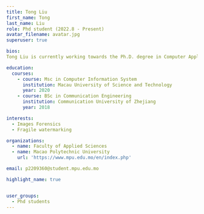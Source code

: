 ```yaml
---
title: Tong Liu
first_name: Tong
last_name: Liu
role: Phd student (2022.8 - Present)
avatar_filename: avatar.jpg
superuser: true

bios:
Tong Liu is currently working towards the Ph.D. degree in Computer Applied Technology with the Faculty of Applied Sciences of the Macau Polytechnic University. Her current research topic is image tamper detection based on deep learning.

education:
  courses:
    - course: Msc in Computer Information System
      institution: Macau University of Science and Technology
      year: 2020
    - course: BSc in Communication Engineering
      institution: Communication University of Zhejiang
      year: 2018

interests:
  - Images Forensics
  - Fragile watermarking

organizations:
  - name: Faculty of Applied Sciences
  - name: Macao Polytechnic University 
    url: 'https://www.mpu.edu.mo/en/index.php'

email: p2209360@student.mpu.edu.mo

highlight_name: true


user_groups:
  - Phd students
---
```



